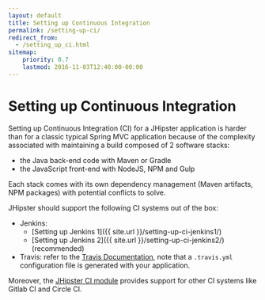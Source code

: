 ```yaml
---
layout: default
title: Setting up Continuous Integration
permalink: /setting-up-ci/
redirect_from:
  - /setting_up_ci.html
sitemap:
    priority: 0.7
    lastmod: 2016-11-03T12:40:00-00:00
---
```


# <i class="fa fa-stethoscope"></i> Setting up Continuous Integration

Setting up Continuous Integration (CI) for a JHipster application is harder than for a classic typical Spring MVC application because of the complexity associated with maintaining a build composed of 2 software stacks:

- the Java back-end code with Maven or Gradle
- the JavaScript front-end with NodeJS, NPM and Gulp

Each stack comes with its own dependency management (Maven artifacts, NPM packages) with potential conflicts to solve.

JHipster should support the following CI systems out of the box:

- Jenkins:
    - [Setting up Jenkins 1]({{ site.url }}/setting-up-ci-jenkins1/)
    - [Setting up Jenkins 2]({{ site.url }}/setting-up-ci-jenkins2/) (recommended)
- Travis: refer to the [Travis Documentation](https://docs.travis-ci.com/user/getting-started/), note that a `.travis.yml` configuration file is generated with your application.

Moreover, the [JHipster CI module](https://github.com/pascalgrimaud/generator-jhipster-ci) provides support for other CI systems like Gitlab CI and Circle CI.
